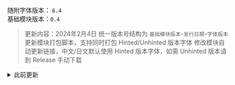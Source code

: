 随附字体版本： `6.4`<br>
基础模块版本：`0.4`<br>
> 更新内容：2024年2月4日
> 统一版本号结构为 `基础模块版本`-`发行日期`-`字体版本`
> 更新模块打包脚本，支持同时打包 Hinted/Unhinted 版本字体
> 修改模块自动更新链接，中文/日文默认使用 Hinted 版本字体，如需 Unhinted 版本请到 Release 手动下载

<details>
<summary>此前更新</summary>
> 2024年2月1日：非西文/中日韩文配置支持
> 2024年1月31日：覆盖更多字体替换路径
> 2024年1月29日：初始提交
</details>
